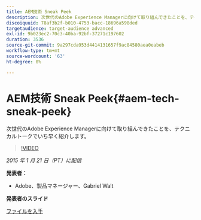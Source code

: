 ```yaml
---
title: AEM技術 Sneak Peek
description: 次世代のAdobe Experience Managerに向けて取り組んできたことを、テクニカルトークでいち早く紹介します。
discoiquuid: 78af3b2f-b010-4753-bacc-18696a598ded
targetaudience: target-audience advanced
exl-id: 9b023ec2-70c3-40ba-92bf-37271c197602
duration: 3536
source-git-commit: 9a297cda953d4414131657f9ac84580aea0eabeb
workflow-type: tm+mt
source-wordcount: '63'
ht-degree: 0%

---
```


# AEM技術 Sneak Peek{#aem-tech-sneak-peek}

次世代のAdobe Experience Managerに向けて取り組んできたことを、テクニカルトークでいち早く紹介します。

>[!VIDEO](https://video.tv.adobe.com/v/19384/?quality=9)

*2015 年 1 月 21 日（PT）に配信*

**発表者：**

* Adobe、製品マネージャー、Gabriel Walt

**発表者のスライド**

[ファイルを入手](assets/aem-technical-sneak-peek.pdf)
<!--
[Get back to the Overview](https://helpx.adobe.com/jp/experience-manager/kt/eseminars/gems/aem-index.html)
-->
